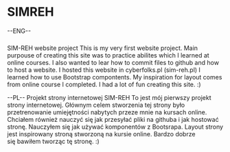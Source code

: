 # SIMREH
--ENG--
###
SIM-REH website project
This is my very first website project. 
Main purpouse of creating this site was to practice abilites which I learned at online courses. 
I also wanted to lear how to commit files to github and how to host a website.
I hosted this website in cyberfolks.pl (sim-reh.pl) 
I learned how to use Bootstrap compontents. My inspiration for layout comes from online course I completed. 
I had a lot of fun creating this site. :)

--PL--
Projekt strony internetowej SIM-REH
To jest mój pierwszy projekt strony internetowej.
Głównym celem stworzenia tej strony było przetrenowanie umiejętności nabytych przeze mnie na kursach online.
Chciałem również nauczyć się jak przesyłać pliki na githuba i jak hostować stronę. 
Nauczyłem się jak używać komponentów z Bootsrapa. Layout strony jest inspirowany stroną stworzoną na kursie online. 
Bardzo dobrze się bawiłem tworząc tę stronę. :) 
